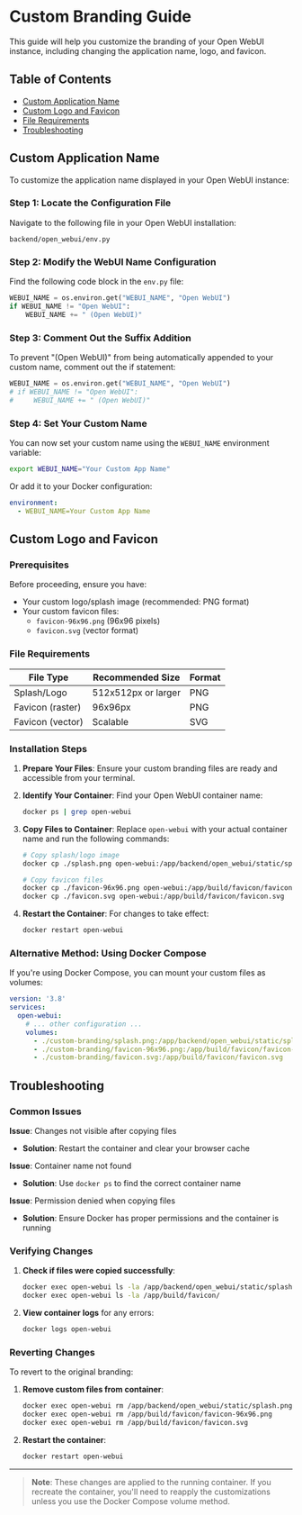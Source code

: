 # Custom Branding Guide

This guide will help you customize the branding of your Open WebUI instance, including changing the application name, logo, and favicon.

## Table of Contents

- [Custom Application Name](#custom-application-name)
- [Custom Logo and Favicon](#custom-logo-and-favicon)
- [File Requirements](#file-requirements)
- [Troubleshooting](#troubleshooting)

## Custom Application Name

To customize the application name displayed in your Open WebUI instance:

### Step 1: Locate the Configuration File

Navigate to the following file in your Open WebUI installation:
```
backend/open_webui/env.py
```

### Step 2: Modify the WebUI Name Configuration

Find the following code block in the `env.py` file:

```python
WEBUI_NAME = os.environ.get("WEBUI_NAME", "Open WebUI")
if WEBUI_NAME != "Open WebUI":
    WEBUI_NAME += " (Open WebUI)"
```

### Step 3: Comment Out the Suffix Addition

To prevent "(Open WebUI)" from being automatically appended to your custom name, comment out the if statement:

```python
WEBUI_NAME = os.environ.get("WEBUI_NAME", "Open WebUI")
# if WEBUI_NAME != "Open WebUI":
#     WEBUI_NAME += " (Open WebUI)"
```

### Step 4: Set Your Custom Name

You can now set your custom name using the `WEBUI_NAME` environment variable:

```bash
export WEBUI_NAME="Your Custom App Name"
```

Or add it to your Docker configuration:

```yaml
environment:
  - WEBUI_NAME=Your Custom App Name
```

## Custom Logo and Favicon

### Prerequisites

Before proceeding, ensure you have:
- Your custom logo/splash image (recommended: PNG format)
- Your custom favicon files:
  - `favicon-96x96.png` (96x96 pixels)
  - `favicon.svg` (vector format)

### File Requirements

| File Type | Recommended Size | Format |
|-----------|-----------------|---------|
| Splash/Logo | 512x512px or larger | PNG |
| Favicon (raster) | 96x96px | PNG |
| Favicon (vector) | Scalable | SVG |

### Installation Steps

1. **Prepare Your Files**: Ensure your custom branding files are ready and accessible from your terminal.

2. **Identify Your Container**: Find your Open WebUI container name:
   ```bash
   docker ps | grep open-webui
   ```

3. **Copy Files to Container**: Replace `open-webui` with your actual container name and run the following commands:

   ```bash
   # Copy splash/logo image
   docker cp ./splash.png open-webui:/app/backend/open_webui/static/splash.png
   
   # Copy favicon files
   docker cp ./favicon-96x96.png open-webui:/app/build/favicon/favicon-96x96.png
   docker cp ./favicon.svg open-webui:/app/build/favicon/favicon.svg
   ```

4. **Restart the Container**: For changes to take effect:
   ```bash
   docker restart open-webui
   ```

### Alternative Method: Using Docker Compose

If you're using Docker Compose, you can mount your custom files as volumes:

```yaml
version: '3.8'
services:
  open-webui:
    # ... other configuration ...
    volumes:
      - ./custom-branding/splash.png:/app/backend/open_webui/static/splash.png
      - ./custom-branding/favicon-96x96.png:/app/build/favicon/favicon-96x96.png
      - ./custom-branding/favicon.svg:/app/build/favicon/favicon.svg
```

## Troubleshooting

### Common Issues

**Issue**: Changes not visible after copying files
- **Solution**: Restart the container and clear your browser cache

**Issue**: Container name not found
- **Solution**: Use `docker ps` to find the correct container name

**Issue**: Permission denied when copying files
- **Solution**: Ensure Docker has proper permissions and the container is running

### Verifying Changes

1. **Check if files were copied successfully**:
   ```bash
   docker exec open-webui ls -la /app/backend/open_webui/static/splash.png
   docker exec open-webui ls -la /app/build/favicon/
   ```

2. **View container logs** for any errors:
   ```bash
   docker logs open-webui
   ```

### Reverting Changes

To revert to the original branding:

1. **Remove custom files from container**:
   ```bash
   docker exec open-webui rm /app/backend/open_webui/static/splash.png
   docker exec open-webui rm /app/build/favicon/favicon-96x96.png
   docker exec open-webui rm /app/build/favicon/favicon.svg
   ```

2. **Restart the container**:
   ```bash
   docker restart open-webui
   ```

---

> **Note**: These changes are applied to the running container. If you recreate the container, you'll need to reapply the customizations unless you use the Docker Compose volume method.
